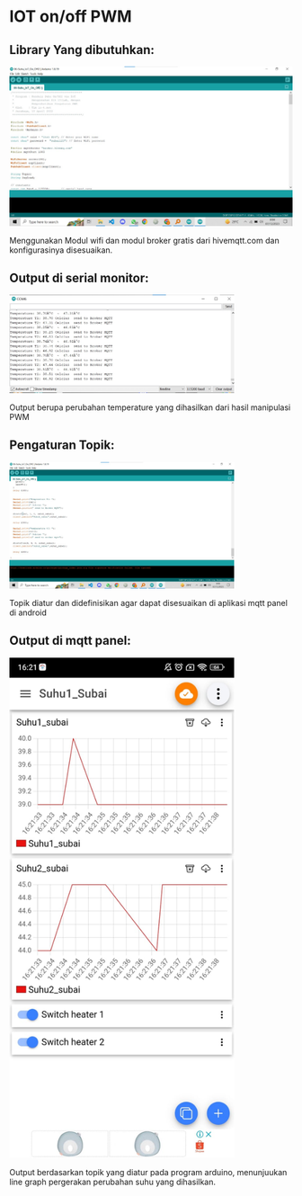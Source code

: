 
# IOT on/off PWM

## Library Yang dibutuhkan:

<p>
  <img src="https://github.com/subaaaiii/Mikrokontroller/blob/main/IOT%20on%20off%20PWM/Input.jpg" alt="" class="img-responsive" width="700">
</p>
Menggunakan Modul wifi dan modul broker gratis dari hivemqtt.com dan konfigurasinya disesuaikan.

## Output di serial monitor:

<p>
  <img src="https://github.com/subaaaiii/Mikrokontroller/blob/main/IOT%20on%20off%20PWM/Output.jpg" alt="" class="img-responsive" width="400">
</p>
Output berupa perubahan temperature yang dihasilkan dari hasil manipulasi PWM

## Pengaturan Topik:

<p>
  <img src="https://github.com/subaaaiii/Mikrokontroller/blob/main/IOT%20on%20off%20PWM/Topik.jpg" alt="" class="img-responsive" width="400">
</p>
Topik diatur dan didefinisikan agar dapat disesuaikan di aplikasi mqtt panel di android

## Output di mqtt panel:

<p>
  <img src="https://github.com/subaaaiii/Mikrokontroller/blob/main/IOT%20on%20off%20PWM/Panel.jpg" alt="" class="img-responsive" width="400">
</p>
Output berdasarkan topik yang diatur pada program arduino, menunjuukan line graph pergerakan perubahan suhu yang dihasilkan.



